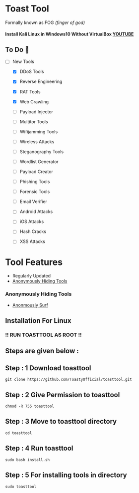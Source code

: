 # Toast Tool
Formally known as FOG *(finger of god)*
#### Install Kali Linux in WIndows10 Without VirtualBox [YOUTUBE](https://www.youtube.com/watch?v=AfVH54edAHU)

## To Do 🚀 
- [ ] New Tools
    - [X] DDoS Tools
    - [X] Reverse Engineering
    - [X] RAT Tools
    - [X] Web Crawling 
    - [ ] Payload Injector
    - [ ] Multitor Tools
    - [ ] Wifijamming Tools
    - [ ] Wireless Attacks
    - [ ] Steganography Tools
    - [ ] Wordlist Generator
    - [ ] Payload Creator
    - [ ] Phishing Tools
    - [ ] Forensic Tools
    - [ ] Email Verifier
    - [ ] Android Attacks
    - [ ] iOS Attacks
    - [ ] Hash Cracks
    - [ ] XSS Attacks


# Tool Features
- Regularly Updated
- [Anonymously Hiding Tools](#anonymously-hiding-tools)

### Anonymously Hiding Tools
- [Anonmously Surf](https://github.com/Und3rf10w/kali-anonsurf)


## Installation For Linux 


### !! RUN TOASTTOOL AS ROOT !!


## Steps are given below : 


## Step : 1 Download toasttool

    git clone https://github.com/ToastyOfficial/toasttool.git

## Step : 2 Give Permission to toasttool
    
    chmod -R 755 toasttool  

## Step : 3 Move to toasttool directory

    cd toasttool

## Step : 4 Run toasttool
    
    sudo bash install.sh

## Step : 5 For installing tools in directory

    sudo toasttool
